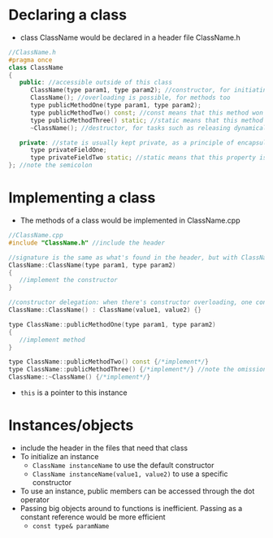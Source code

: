 # Declaring a class
- class ClassName would be declared in a header file ClassName.h
```cpp
//ClassName.h
#pragma once
class ClassName
{
   public: //accessible outside of this class
      ClassName(type param1, type param2); //constructor, for initiating an instance.  no return type
      ClassName(); //overloading is possible, for methods too
      type publicMethodOne(type param1, type param2);
      type publicMethodTwo() const; //const means that this method won't modify any states.  compiler enforced
      type publicMethodThree() static; //static means that this method is not associated with any instance scope, and can only access the static scope
      ~ClassName(); //destructor, for tasks such as releasing dynamically allocated memory that this object used.  automatically called when an instance is no longer referencable

   private: //state is usually kept private, as a principle of encapsulation.  accessible only in this class
      type privateFieldOne;
      type privateFieldTwo static; //static means that this property is not associated with any specific instance; it's shared with the class
}; //note the semicolon
```

# Implementing a class
- The methods of a class would be implemented in ClassName.cpp
```cpp
//ClassName.cpp
#include "ClassName.h" //include the header

//signature is the same as what's found in the header, but with ClassName:: namespace
ClassName::ClassName(type param1, type param2)
{
   //implement the constructor
}

//constructor delegation: when there's constructor overloading, one constructor can call another constructor
ClassName::ClassName() : ClassName(value1, value2) {}

type ClassName::publicMethodOne(type param1, type param2)
{
   //implement method
}

type ClassName::publicMethodTwo() const {/*implement*/}
type ClassName::publicMethodThree() {/*implement*/} //note the omission of `static` keyword in implementation
ClassName::~ClassName() {/*implement*/}
```
- `this` is a pointer to this instance

# Instances/objects
- include the header in the files that need that class
- To initialize an instance
  - `ClassName instanceName` to use the default constructor
  - `ClassName instanceName(value1, value2)` to use a specific constructor
- To use an instance, public members can be accessed through the dot operator
- Passing big objects around to functions is inefficient.  Passing as a constant reference would be more efficient
  - `const type& paramName`